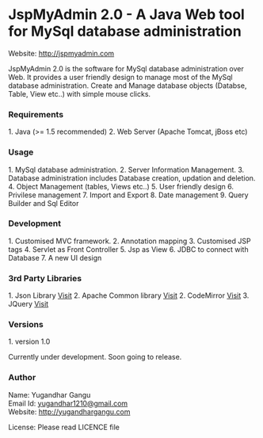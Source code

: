 <h1>JspMyAdmin 2.0 - A Java Web tool for MySql database administration</h1>

<p>Website: <a href="http://jspmyadmin.com">http://jspmyadmin.com</a></p>
<p>JspMyAdmin 2.0 is the software for MySql database administration over Web.
It provides a user friendly design to manage most of the MySql database administration.
Create and Manage database objects (Databse, Table, View etc..) with simple mouse clicks.
</p>

<h3>Requirements</h3>
1. Java (>= 1.5 recommended)
2. Web Server (Apache Tomcat, jBoss etc)

<h3>Usage</h3>
1. MySql database administration.
2. Server Information Management.
3. Database administration includes Database creation, updation and deletion.
4. Object Management (tables, Views etc..)
5. User friendly design
6. Privilese management
7. Import and Export 
8. Date management
9. Query Builder and Sql Editor

<h3>Development</h3>
1. Customised MVC framework.
2. Annotation mapping
3. Customised JSP tags
4. Servlet as Front Controller
5. Jsp as View
6. JDBC to connect with Database
7. A new UI design

<h3>3rd Party Libraries</h3>
1. Json Library <a href="http://www.json.org">Visit</a>
2. Apache Common library <a href="https://commons.apache.org">Visit</a>
2. CodeMirror <a href="https://codemirror.net">Visit</a>
3. JQuery <a href="https://jquery.com/">Visit</a>

<h3>Versions</h3>
1. version 1.0
<p>Currently under development. Soon going to release.</p>

<h3>Author</h3>
Name: Yugandhar Gangu<br>
Email Id: <a href="mailto:yugandhar1210@gmail.com">yugandhar1210@gmail.com</a><br>
Website: <a href="http://yugandhargangu.com">http://yugandhargangu.com</a><br>


License: Please read LICENCE file
